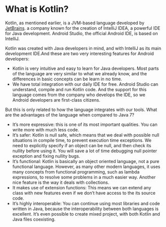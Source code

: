 # What is Kotlin?

Kotlin, as mentioned earlier, is a JVM-based language developed by [JetBrains]. a company known for the creation of IntelliJ IDEA, a powerful IDE for Java development. Android Studio, the official Android IDE, is based on IntelliJ.

Kotlin was created with Java developers in mind, and with IntelliJ as its main development IDE.And these are two very interesting features for Android developers:
- Kotlin is very intuitive and easy to learn for Java developers. Most parts of the language are very similar to what we already know, and the differences in basic concepts can be learn in no time.
- We have total integration with our daily IDE for free. Android Studio can understand, compile and run Kotlin code. And the support for this language comes from the company who develops the IDE, so we Android developers are first-class citizens.
 
 
But this is only related to how the language integrates with our tools. What are the advantages of the language when compared to Java 7?
- It’s more expressive: this is one of its most important qualities. You can write more with much less code.
- It’s safer: Kotlin is null safe, which means that we deal with possible null situations in compile
time, to prevent execution time exceptions. We need to explicitly specify if an object can be
null, and then check its nullity before using it. You will save a lot of time debugging null
pointer exception and fixing nullity bugs.
- It’s functional: Kotlin is basically an object oriented language, not a pure functional language.
However, as many other modern languages, it uses many concepts from functional programming,
such as lambda expressions, to resolve some problems in a much easier way. Another
nice feature is the way it deals with collections.
- It makes use of extension functions: This means we can extend any class with new features
even if we don’t have access to the its source code.
- It’s highly interoperable: You can continue using most libraries and code written in Java,
because the interoperability between both languages is excellent. It’s even possible to create
mixed project, with both Kotlin and Java files coexisting.


[JetBrains]: https://www.jetbrains.com/
